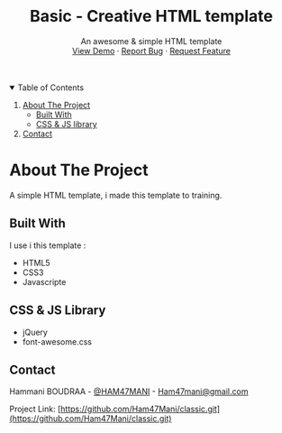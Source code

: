 <!--
    * Template Name      : Web Design
    * Template Version   : V 1.0.0
    * Template Url       : ...
    * Language           : HTML5, CSS3, jQuery 
    * Contact Me :  Skaype   :- Boudraa.Hamani
    *				Facebook :- Ham mani
    *				Email    :- Ham47mani@gmail.com
-->



<!-- PROJECT LOGO -->
<br />
<p align="center">

  <h1 align="center">Basic - Creative HTML template</h1>

  <p align="center">
    An awesome & simple HTML template 
    <br />
    <a href="https://ham47mani.github.io/Web-Design-v1/">View Demo</a>
    ·
    <a href="https://github.com/Ham47Mani/Web-Design-v1/issues">Report Bug</a>
    ·
    <a href="https://github.com/Ham47Mani/Web-Design-v1/issues">Request Feature</a>
  </p>
</p>

<br />
<br />



<!-- TABLE OF CONTENTS -->
<details open="open">
  <summary>Table of Contents</summary>
  <ol>
    <li>
      <a href="#about-the-project">About The Project</a>
      <ul>
        <li><a href="#built-with">Built With</a></li>
        <li><a href="#CSS & JS Library">CSS & JS library</a></li>
      </ul>
    </li>
    <li><a href="#contact">Contact</a></li>
  </ol>
</details>



<!-- ABOUT THE PROJECT -->
# About The Project


A simple HTML template, i made this template to training.

## Built With

I use i this template :

* HTML5
* CSS3
* Javascripte

## CSS & JS Library
* jQuery
* font-awesome.css

<!-- CONTACT -->
## Contact

Hammani BOUDRAA - [@HAM47MANI](https://twitter.com/Ham7Mani) - Ham47mani@gmail.com

Project Link: [https://github.com/Ham47Mani/classic.git](https://github.com/Ham47Mani/classic.git)
